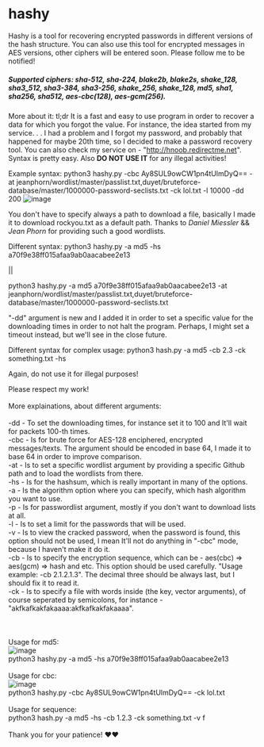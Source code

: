 # hashy
Hashy is a tool for recovering encrypted passwords in different versions of the hash structure. You can also use this tool for encrypted messages in AES versions, other ciphers will be entered soon. Please follow me to be notified!

##### Supported ciphers: sha-512, sha-224, blake2b, blake2s, shake_128, sha3_512, sha3-384, sha3-256, shake_256, shake_128, md5, sha1, sha256, sha512, aes-cbc(128), aes-gcm(256). 

More about it:
tl;dr
It is a fast and easy to use program in order to recover a data for which you forgot the value. For instance, the idea started from my service. . . I had a problem and I forgot my password, and probably that happened for maybe 20th time, so I decided to make a password recovery tool. You can also check my service on - "http://hnoob.redirectme.net". 
Syntax is pretty easy.
Also **DO NOT USE IT** for any illegal activities!

Example syntax:
python3 hashy.py -cbc Ay8SUL9owCW1pn4tUlmDyQ== -at jeanphorn/wordlist/master/passlist.txt,duyet/bruteforce-database/master/1000000-password-seclists.txt -ck lol.txt -l 10000 -dd 200
![image](https://user-images.githubusercontent.com/73231678/146905123-eadf8ffc-7aba-41d1-890f-e1f3464fbc40.png)

You don't have to specify always a path to download a file, basically I made it to download rockyou.txt as a default path. Thanks to *Daniel Miessler* && *Jean Phorn* for providing such a good wordlists. 

Different syntax: 
python3 hashy.py -a md5 -hs a70f9e38ff015afaa9ab0aacabee2e13 

||

python3 hashy.py -a md5 a70f9e38ff015afaa9ab0aacabee2e13 -at jeanphorn/wordlist/master/passlist.txt,duyet/bruteforce-database/master/1000000-password-seclists.txt 

"-dd" argument is new and I added it in order to set a specific value for the downloading times in order to not halt the program. Perhaps, I might set a timeout instead, but we'll see in the close future. 

Different syntax for complex usage:
python3 hash.py -a md5 -cb 2.3 -ck something.txt -hs <some value with multiple ciphers>

Again, do not use it for illegal purposes!

Please respect my work!
<br>
<br>
More explainations, about different arguments:
  <br>
  <br>
 -dd  - To set the downloading times, for instance set it to 100 and It'll wait for packets 100-th times. 
  <br>
  -cbc - Is for brute force for AES-128 enciphered, encrypted messages/texts. The argument should be encoded in base 64, I made it to base 64 in order to improve comparison.
  <br>
  -at - Is to set a specific wordlist argument by providing a specific Github path and to load the wordlists from there. 
  <br>
  -hs - Is for the hashsum, which is really important in many of the options.
  <br>
  -a  - Is the algorithm option where you can specify, which hash algorithm you want to use. 
  <br>
  -p - Is for passwordlist argument, mostly if you don't want to download lists at all.
  <br>
  -l - Is to set a limit for the passwords that will be used.
  <br>
  -v - Is to view the cracked password, when the password is found, this option should not be used, I mean It'll not do anything in "-cbc" mode, because I haven't make it do it.
  <br>
  -cb - Is to specify the encryption sequence, which can be - aes(cbc) => aes(gcm) => hash and etc. This option should be used carefully. "Usage example: -cb 2.1.2.1.3". The decimal three should be always last, but I should fix it to read it. 
  <br>
  -ck - Is to specify a file with words inside (the key, vector arguments), of course seperated by semicolons, for instance - "akfkafkakfakaaaa:akfkafkakfakaaaa". 
  <br>
  <br>
  <br>
  <br>
Usage for md5: 
  <br>
  ![image](https://user-images.githubusercontent.com/73231678/146908938-72d828e4-9253-4269-a1a9-8777a2972155.png)<br>
  python3 hashy.py -a md5 -hs a70f9e38ff015afaa9ab0aacabee2e13
  <br>
  <br>
Usage for cbc:
  <br>
  ![image](https://user-images.githubusercontent.com/73231678/146909018-826880bb-9dfa-498b-861a-2927b510166f.png) <br>
  python3 hashy.py -cbc Ay8SUL9owCW1pn4tUlmDyQ== -ck lol.txt
  <br>
  <br>
Usage for sequence:
  <br>
  python3 hash.py -a md5 -hs <some encrypted value of sequence by other ciphers> -cb 1.2.3 -ck something.txt -v f 
  <br>
  <br>
Thank you for your patience! ❤️❤️
  
